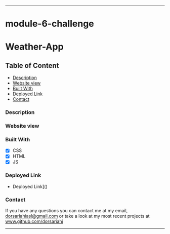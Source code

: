 - - - -
# module-6-challenge
# Weather-App
## Table of Content
* [Description](https://github.com/dorsariahi/module-6-challenge#Description)
* [Website view](https://github.com/dorsariahi/module-6-challenge#Website-view)
* [Built With](https://github.com/dorsariahi/module-6-challenge#Built-with)
* [Deployed Link](https://github.com/dorsariahi/module-6-challenge#Deployed-Link)
* [Contact](https://github.com/dorsariahi/module-6-challenge#Contact)
### Description

### Website view

### Built With
- [x] CSS
- [x] HTML
- [x] JS
### Deployed Link
* Deployed Link]()
### Contact
If you have any questions you can contact me at my email, dorsariahiasl@gmail.com or take a look at my most recent projects at www.github.com/dorsariahi
- - - -